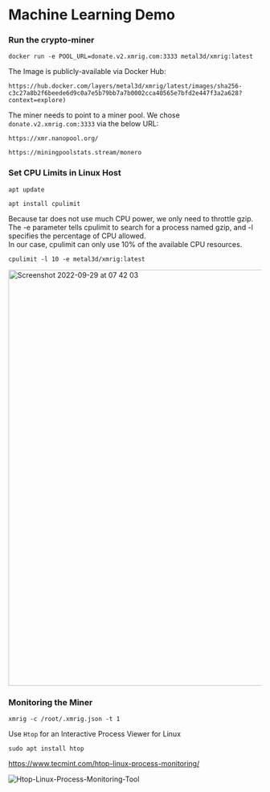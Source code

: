 # Machine Learning Demo

### Run the crypto-miner
```
docker run -e POOL_URL=donate.v2.xmrig.com:3333 metal3d/xmrig:latest 
```
The Image is publicly-available via Docker Hub:
```
https://hub.docker.com/layers/metal3d/xmrig/latest/images/sha256-c3c27a8b2f6beede6d9c0a7e5b79bb7a7b0002cca40565e7bfd2e447f3a2a628?context=explore)
```
The miner needs to point to a miner pool. We chose ```donate.v2.xmrig.com:3333``` via the below URL:
```
https://xmr.nanopool.org/
```
```
https://miningpoolstats.stream/monero
```



### Set CPU Limits in Linux Host
```
apt update
```
```
apt install cpulimit
```
Because tar does not use much CPU power, we only need to throttle gzip. <br/>
The -e parameter tells cpulimit to search for a process named gzip, and -l specifies the percentage of CPU allowed. <br/>
In our case, cpulimit can only use 10% of the available CPU resources.

```
cpulimit -l 10 -e metal3d/xmrig:latest 
```

<img width="827" alt="Screenshot 2022-09-29 at 07 42 03" src="https://user-images.githubusercontent.com/109959738/193022501-e9ffe3ef-6457-40c7-a04e-d4474ca82ba8.png">



### Monitoring the Miner
```
xmrig -c /root/.xmrig.json -t 1
```

Use ```Htop``` for an Interactive Process Viewer for Linux
```
sudo apt install htop
```
https://www.tecmint.com/htop-linux-process-monitoring/

![Htop-Linux-Process-Monitoring-Tool](https://user-images.githubusercontent.com/109959738/193023181-b2236ae7-4ae5-4376-beb8-a87c1a21ad3c.png)



